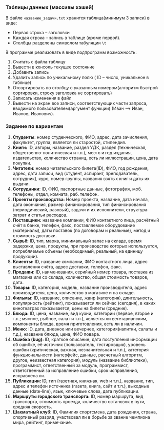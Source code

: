 ### Таблицы данных (массивы хэшей)

В файле `название_задачи.txt` хранится таблица(минимум 3 записи) в виде: 

- Первая строка – заголовки
- Каждая строка – запись в таблице (кроме первой). 
- Столбцы разделены символом табуляции `\t`

В программе реализовать в виде подпрограмм возможность:

1. Считать с файла таблицу
2. Вывести в консоль текущее состояние
3. Добавить запись
4. Удалить запись по уникальному полю ( ID – число, уникальное в таблице)
5. Отсортировать по столбцу с указанным номером(алгоритм быстрой сортировки, строку заголовка не сортировать)
6. Записать изменения в файл
7. Вывести на экран все записи, соответствующих части запроса, вводимого пользователем(аргумент функции) (Иван –> Иван, Иванов, Иванович).

### Задание по вариантам

1.	**Студенты:** номер студенческого, ФИО, адрес, дата зачисления, факультет, группа, является ли старостой, стипендия.
2.	**Книги:** ID, авторы, название, раздел УДК, раздел (техническая, общественно-политическая и т.п.), место и год издания, издательство, количество страниц, есть ли иллюстрации, цена, дата покупки.
3.	**Читатели:** номер читательского билета(ID), ФИО, год рождения, адрес, дата записи, вид (студент, аспирант, преподаватель, сотрудник), курс, номер группы, названия взятых книг и даты их выдачи.
4.	**Сотрудники:** ID, ФИО, паспортные данные, фотография, моб. телефоны, отдел, комната, раб. телефон.
5.	**Проекты производства:** Номер проекта, название, дата начала, дата окончания, размер финансирования, тип финансирования (периодический, разовый), задачи и их исполнители, структура затрат и статьи расходов.
6.	**Поставщики:** название компании, ФИО контактного лица, расчётный счёт в банке, телефон, факс, поставляемое оборудование (материалы), даты поставок (по договорам и реальные), метод и стоимость доставки.
7.	**Сырьё:** ID, тип, марка, минимальный запас на складе, время задержки, цена, продукты, при производстве которых используется, потребляемые объемы (необходимый, реальный, на единицу продукции).
8.	**Клиенты:** ID, название компании, ФИО контактного лица, адрес выставления счёта, адрес доставки, телефон, факс.	
9.	**Продажи:** ID, наименования, серийный номер товара, поставка из магазина или со склада, количество, общая стоимость товаров, дата.
10.	**Товары:** ID, категория, модель, название производителя, адрес производителя, цена, количество в магазине и на складе.
11.	**Фильмы:** ID, название, описание, жанр (категория), длительность, популярность (рейтинг), показывается ли сейчас (сегодня), в каких кинотеатрах показывается, цены на билеты (средние).	
12.	**Блюда:** ID, цена, название, вид кухни, категории (первое, второе и т.п.; мясное, рыбное, салат и т.п.), является ли вегетарианским, компоненты блюда, время приготовления, есть ли в наличии.
13.	**Меню:** ID, дата, дневное или вечернее, категория(напитки, салаты и т.д.), название блюда, цена, ФИО повара.
14.	**Ошибка (bug):** ID, краткое описание, дата поступления информации об ошибке, её источник (пользователь, тестировщик), уровень ошибки (критическая, важная, незначительная и т.п.), категория функциональности (интерфейс, данные, расчетный алгоритм, другое, неизвестная категория), модуль (название библиотеки), программист, ответственный за модуль, программист, ответственный за исправление ошибки, срок исправления, исправлена ли.
15.	**Публикации:** ID, тип (газетная, книжная, web и т.п.), название, тип, адрес и телефон источника (газета, книга, сайт и т.п.), выходные данные (date-line), язык, ключевые слова, дата публикации.
16.	**Маршруты городского транспорта:** ID, номер маршрута, вид транспорта, стоимость проезда, количество остановок в пути, средняя скорость.
17.	**Шахматный клуб:** ID, Фамилия спортсмена, дата рождения, страна, спортивный разряд, участвовал ли в борьбе за звание чемпиона мира, рейтинг, примечание.